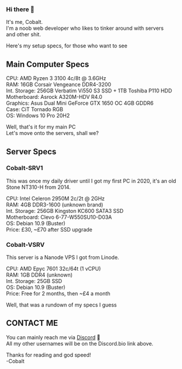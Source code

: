 ### Hi there 👋

It's me, Cobalt.  
I'm a noob web developer who likes to tinker around with servers  
and other shit.  

Here's my setup specs, for those who want to see  

## Main Computer Specs  

CPU: AMD Ryzen 3 3100 4c/8t @ 3.6GHz  
RAM: 16GB Corsair Vengeance DDR4-3200  
Int. Storage: 256GB Verbatim Vi550 S3 SSD + 1TB Toshiba P110 HDD  
Motherboard: Asrock A320M-HDV R4.0  
Graphics: Asus Dual Mini GeForce GTX 1650 OC 4GB GDDR6  
Case: CiT Tornado RGB  
OS: Windows 10 Pro 20H2  

Well, that's it for my main PC  
Let's move onto the servers, shall we?  

## Server Specs  

### Cobalt-SRV1

This was once my daily driver until I got my first PC in 2020, it's an old Stone NT310-H from 2014.  

CPU: Intel Celeron 2950M 2c/2t @ 2GHz  
RAM: 4GB DDR3-1600 (unknown brand)  
Int. Storage: 256GB Kingston KC600 SATA3 SSD  
Motherboard: Clevo 6-77-W550SU10-D03A  
OS: Debian 10.9 (Buster)  
Price: £30, ~£70 after SSD upgrade 

### Cobalt-VSRV  

This server is a Nanode VPS I got from Linode.

CPU: AMD Epyc 7601 32c/64t (1 vCPU)  
RAM: 1GB DDR4 (unknown)  
Int. Storage: 25GB SSD  
OS: Debian 10.9 (Buster)  
Price: Free for 2 months, then ~£4 a month  

Well, that was a rundown of my specs I guess

## CONTACT ME

You can mainly reach me via [Discord](http://dsc.bio/cobalthasdiscord) :speech_balloon:  
All my other usernames will be on the Discord.bio link above.  

Thanks for reading and god speed!  
-Cobalt  
